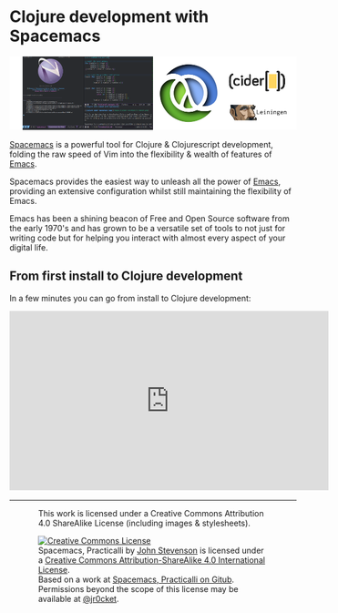 # Clojure development with Spacemacs

![Clojure-cider-spacemacs-logo](images/spacemacs-practicalli-banner.png)

[Spacemacs](https://spacemacs.org) is a powerful tool for Clojure & Clojurescript development, folding the raw speed of Vim into the flexibility & wealth of features of [Emacs](https://www.gnu.org/software/emacs/).

Spacemacs provides the easiest way to unleash all the power of [Emacs](https://www.gnu.org/software/emacs/), providing an extensive configuration whilst still maintaining the flexibility of Emacs.

Emacs has been a shining beacon of Free and Open Source software from the early 1970's and has grown to be a versatile set of tools to not just for writing code but for helping you interact with almost every aspect of your digital life.

## From first install to Clojure development

In a few minutes you can go from install to Clojure development:

<p align="center">
<iframe width="560" height="315" src="https://www.youtube.com/embed/Uuwg-069NYE?ecver=1" frameborder="0" allowfullscreen></iframe>
</p>


<hr />

<div style="width:80%; margin:auto;">
This work is licensed under a Creative Commons Attribution 4.0 ShareAlike License (including images & stylesheets).

<a rel="license" href="http://creativecommons.org/licenses/by-sa/4.0/"><img alt="Creative Commons License" style="border-width:0" src="https://i.creativecommons.org/l/by-sa/4.0/88x31.png" /></a><br /><span xmlns:dct="http://purl.org/dc/terms/" property="dct:title">Spacemacs, Practicalli</span> by <a xmlns:cc="http://creativecommons.org/ns#" href="spacemacs.practical.li" property="cc:attributionName" rel="cc:attributionURL">John Stevenson</a> is licensed under a <a rel="license" href="http://creativecommons.org/licenses/by-sa/4.0/">Creative Commons Attribution-ShareAlike 4.0 International License</a>.<br />Based on a work at <a xmlns:dct="http://purl.org/dc/terms/" href="https://github.com/practicalli/spacemacs" rel="dct:source">Spacemacs, Practicalli on Gitub</a>.<br />Permissions beyond the scope of this license may be available at <a xmlns:cc="http://creativecommons.org/ns#" href="https://twitter.com/jr0cket" rel="cc:morePermissions">@jr0cket</a>.
</div>
